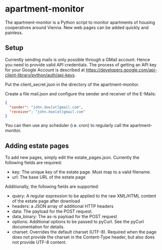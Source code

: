 # apartment-monitor

The apartment-monitor is a Python script to monitor apartments of housing cooperatives around Vienna. New web pages can be added quickly and painless.

## Setup

Currently sending mails is only possible through a GMail account. Hence you need to provide valid API credentials.
The process of getting an API key for your Google Account is described at https://developers.google.com/api-client-library/python/auth/api-keys.

Put the client_secret.json in the directory of the apartment-monitor. 

Create a file mail.json and configure the sender and receiver of the E-Mails:

```json
{
  "sender": "john.doe[at]gmail.com",
  "receiver": "john.doe[at]gmail.com"
}
```

You can then use any scheduler (i.e. cron) to regularly call the apartment-monitor.   

## Adding estate pages

To add new pages, simply edit the estate_pages.json. Currently the following fields are required:

* key: The unique key of the estate page. Must map to a valid filename. 
* url: The base URL of the estate page

Additionally, the following fields are supported:

* query: A regular expression to be applied to the raw XML/HTML content of the estate page after download
* headers: a JSON array of additional HTTP headers 
* data: The payload for the POST request.
* data_binary: The as-is payload for the POST request
* options: Additional options to be passed to pyCurl. See the pyCurl documentation for details. 
* charset: Overrides the default charset (UTF-8). Required when the page does not provide the charset in the Content-Type header, but also does not provide UTF-8 content. 